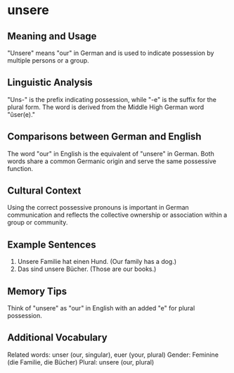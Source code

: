 # unsere
## Meaning and Usage
"Unsere" means "our" in German and is used to indicate possession by multiple persons or a group.
## Linguistic Analysis
"Uns-" is the prefix indicating possession, while "-e" is the suffix for the plural form. The word is derived from the Middle High German word "ûser(e)."
## Comparisons between German and English
The word "our" in English is the equivalent of "unsere" in German. Both words share a common Germanic origin and serve the same possessive function.
## Cultural Context
Using the correct possessive pronouns is important in German communication and reflects the collective ownership or association within a group or community.
## Example Sentences
1. Unsere Familie hat einen Hund. (Our family has a dog.)
2. Das sind unsere Bücher. (Those are our books.)
## Memory Tips
Think of "unsere" as "our" in English with an added "e" for plural possession.
## Additional Vocabulary
Related words: unser (our, singular), euer (your, plural)
Gender: Feminine (die Familie, die Bücher)
Plural: unsere (our, plural)